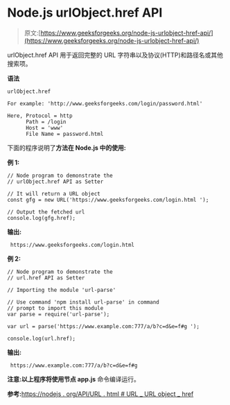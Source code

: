 # Node.js urlObject.href API

> 原文:[https://www.geeksforgeeks.org/node-js-urlobject-href-api/](https://www.geeksforgeeks.org/node-js-urlobject-href-api/)

urlObject.href API 用于返回完整的 URL 字符串以及协议(HTTP)和路径名或其他搜索项。

**语法**

```
urlObject.href
```

```
For example: 'http://www.geeksforgeeks.com/login/password.html'

Here, Protocol = http
      Path = /login
      Host = 'www'
      File Name = password.html

```

下面的程序说明了**方法在 Node.js 中的使用:**

**例 1:**

```
// Node program to demonstrate the 
// urlObject.href API as Setter

// It will return a URL object
const gfg = new URL('https://www.geeksforgeeks.com/login.html '); 

// Output the fetched url
console.log(gfg.href); 
```

**输出:**

```
 https://www.geeksforgeeks.com/login.html
```

**例 2:**

```
// Node program to demonstrate the  
// url.href API as Setter

// Importing the module 'url-parse'

// Use command 'npm install url-parse' in command
// prompt to import this module
var parse = require('url-parse'); 

var url = parse('https://www.example.com:777/a/b?c=d&e=f#g ');

console.log(url.href);
```

**输出:**

```
 https://www.example.com:777/a/b?c=d&e=f#g 
```

**注意:**以上程序将使用**节点 app.js** 命令编译运行。

**参考:**[https://nodejs . org/API/URL . html # URL _ URL object _ href](https://nodejs.org/api/url.html#url_urlobject_href)